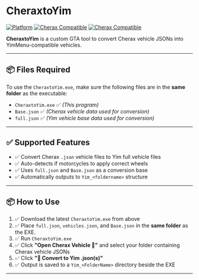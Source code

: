 # CheraxtoYim

[![Platform](https://img.shields.io/badge/platform-Windows-lightgrey)](#)
[![Cherax Compatible](https://img.shields.io/badge/yim-supported-blue)](#)
[![Cherax Compatible](https://img.shields.io/badge/yim-supported-purple)](#)

**CheraxtoYim** is a custom GTA tool to convert Cherax vehicle JSONs into YimMenu-compatible vehicles.

---

## 📦 Files Required

To use the `CheraxtoYim.exe`, make sure the following files are in the **same folder** as the executable:

- `CheraxtoYim.exe` ✅ *(This program)*
- `Base.json` ✅ *(Cherax vehicle data used for conversion)*
- `full.json` ✅ *(Yim vehicle base data used for conversion)*

---

## ✅ Supported Features

- ✅ Convert Cherax `.json` vehicle files to Yim full vehicle files
- ✅ Auto-detects if motorcycles to apply correct wheels
- ✅ Uses `full.json` and `Base.json` as a conversion base
- ✅ Automatically outputs to `Yim_<foldername>` structure

---

## 📦 How to Use

1. ✅ Download the latest `CheraxtoYim.exe` from above
2. ✅ Place `full.json`, `vehicles.json`, and `Base.json` in the **same folder** as the EXE.
3. ✅ Run `CheraxtoYim.exe`
4. ✅ Click **"Open Cherax Vehicle 📂"** and select your folder containing Cherax vehicle JSONs
5. ✅ Click **"🚀 Convert to Yim .json(s)"**
6. ✅ Output is saved to a `Yim_<FolderName>` directory beside the EXE

---


